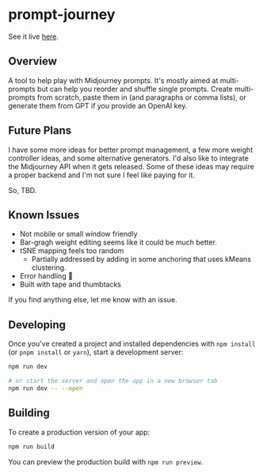 # prompt-journey

See it live [here](https://cliff-km.github.io/prompt-journey/).

## Overview

A tool to help play with Midjourney prompts. It's mostly aimed at multi-prompts but can help you reorder and shuffle single prompts. Create multi-prompts from scratch, paste them in (and paragraphs or comma lists), or generate them from GPT if you provide an OpenAI key.

## Future Plans

I have some more ideas for better prompt management, a few more weight controller ideas, and some alternative generators. I'd also like to integrate the Midjourney API when it gets released. Some of these ideas may require a proper backend and I'm not sure I feel like paying for it.

So, TBD.

## Known Issues

- Not mobile or small window friendly
- Bar-gragh weight editing seems like it could be much better.
- tSNE mapping feels too random
  - Partially addressed by adding in some anchoring that uses kMeans clustering.
- Error handling 🙏
- Built with tape and thumbtacks

If you find anything else, let me know with an issue.

## Developing

Once you've created a project and installed dependencies with `npm install` (or `pnpm install` or `yarn`), start a development server:

```bash
npm run dev

# or start the server and open the app in a new browser tab
npm run dev -- --open
```

## Building

To create a production version of your app:

```bash
npm run build
```

You can preview the production build with `npm run preview`.


